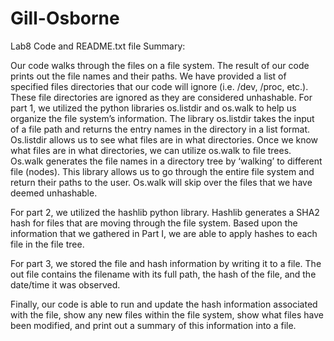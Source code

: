 # Gill-Osborne
Lab8 Code and README.txt file 
Summary: 


Our code walks through the files on a file system. The result of our code prints out the file names and their paths. We have provided a list of specified files directories that our code will ignore (i.e. /dev, /proc, etc.). These file directories are ignored as they are considered unhashable. For part 1, we utilized the python libraries os.listdir and os.walk to help us organize the file system’s information. The library os.listdir takes the input of a file path and returns the entry names in the directory in a list format. Os.listdir allows us to see what files are in what directories. Once we know what files are in what directories, we can utilize os.walk to file trees. Os.walk generates the file names in a directory tree by ‘walking’ to different file (nodes). This library allows us to go through the entire file system and return their paths to the user. Os.walk will skip over the files that we have deemed unhashable. 


For part 2, we utilized the hashlib python library. Hashlib generates a SHA2 hash for files that are moving through the file system. Based upon the information that we gathered in Part I, we are able to apply hashes to each file in the file tree. 


For part 3, we stored the file and hash information by writing it to a file. The out file contains the filename with its full path, the hash of the file, and the date/time it was observed. 


Finally, our code is able to run and update the hash information associated with the file, show any new files within the file system, show what files have been modified, and print out a summary of this information into a file.
